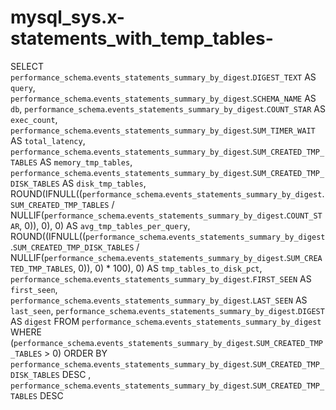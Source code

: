 # mysql_sys.x-statements_with_temp_tables-

SELECT 
    `performance_schema`.`events_statements_summary_by_digest`.`DIGEST_TEXT` AS `query`,
    `performance_schema`.`events_statements_summary_by_digest`.`SCHEMA_NAME` AS `db`,
    `performance_schema`.`events_statements_summary_by_digest`.`COUNT_STAR` AS `exec_count`,
    `performance_schema`.`events_statements_summary_by_digest`.`SUM_TIMER_WAIT` AS `total_latency`,
    `performance_schema`.`events_statements_summary_by_digest`.`SUM_CREATED_TMP_TABLES` AS `memory_tmp_tables`,
    `performance_schema`.`events_statements_summary_by_digest`.`SUM_CREATED_TMP_DISK_TABLES` AS `disk_tmp_tables`,
    ROUND(IFNULL((`performance_schema`.`events_statements_summary_by_digest`.`SUM_CREATED_TMP_TABLES` / NULLIF(`performance_schema`.`events_statements_summary_by_digest`.`COUNT_STAR`,
                            0)),
                    0),
            0) AS `avg_tmp_tables_per_query`,
    ROUND((IFNULL((`performance_schema`.`events_statements_summary_by_digest`.`SUM_CREATED_TMP_DISK_TABLES` / NULLIF(`performance_schema`.`events_statements_summary_by_digest`.`SUM_CREATED_TMP_TABLES`,
                            0)),
                    0) * 100),
            0) AS `tmp_tables_to_disk_pct`,
    `performance_schema`.`events_statements_summary_by_digest`.`FIRST_SEEN` AS `first_seen`,
    `performance_schema`.`events_statements_summary_by_digest`.`LAST_SEEN` AS `last_seen`,
    `performance_schema`.`events_statements_summary_by_digest`.`DIGEST` AS `digest`
FROM
    `performance_schema`.`events_statements_summary_by_digest`
WHERE
    (`performance_schema`.`events_statements_summary_by_digest`.`SUM_CREATED_TMP_TABLES` > 0)
ORDER BY `performance_schema`.`events_statements_summary_by_digest`.`SUM_CREATED_TMP_DISK_TABLES` DESC , `performance_schema`.`events_statements_summary_by_digest`.`SUM_CREATED_TMP_TABLES` DESC
